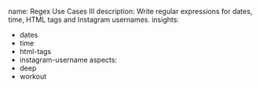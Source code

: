 name: Regex Use Cases III
description: Write regular expressions for dates, time, HTML tags and Instagram usernames.
insights:
  - dates
  - time
  - html-tags
  - instagram-username
aspects:
  - deep
  - workout